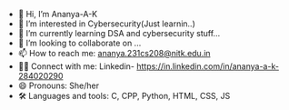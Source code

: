 - 👋 Hi, I’m Ananya-A-K
- 👀 I’m interested in Cybersecurity(Just learnin..)
- 🌱 I’m currently learning DSA and cybersecurity stuff...
- 💞️ I’m looking to collaborate on ...
- 📫 How to reach me: ananya.231cs208@nitk.edu.in
- 👋🏽 Connect with me: Linkedin- https://in.linkedin.com/in/ananya-a-k-284020290
- 😄 Pronouns: She/her
- 🛠️ Languages and tools: C, CPP, Python, HTML, CSS, JS

<!---
Ananya-A-K/Ananya-A-K is a ✨ special ✨ repository because its `README.md` (this file) appears on your GitHub profile.
You can click the Preview link to take a look at your changes.
⚡ Fun fact: (I use Arch btw✨) ...
--->
